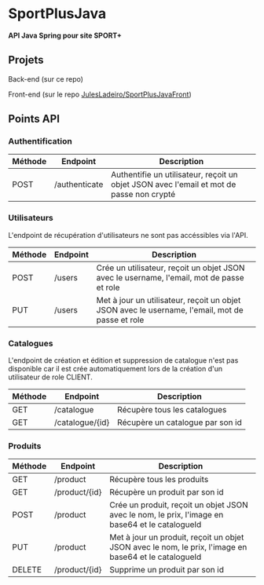 # SportPlusJava

**API Java Spring pour site SPORT+**

## Projets

Back-end (sur ce repo)

Front-end (sur le repo [JulesLadeiro/SportPlusJavaFront](https://github.com/JulesLadeiro/SportPlusJavaFront))

## Points API

### Authentification

| Méthode | Endpoint      | Description                                                                              |
| ------- | ------------- | ---------------------------------------------------------------------------------------- |
| POST    | /authenticate | Authentifie un utilisateur, reçoit un objet JSON avec l'email et mot de passe non crypté |

### Utilisateurs

L'endpoint de récupération d'utilisateurs ne sont pas accéssibles via l'API.

| Méthode | Endpoint | Description                                                                                     |
| ------- | -------- | ----------------------------------------------------------------------------------------------- |
| POST    | /users   | Crée un utilisateur, reçoit un objet JSON avec le username, l'email, mot de passe et role       |
| PUT  | /users   | Met à jour un utilisateur, reçoit un objet JSON avec le username, l'email, mot de passe et role |

### Catalogues

L'endpoint de création et édition et suppression de catalogue n'est pas disponible car il est crée automatiquement lors de la création d'un utilisateur de role CLIENT.

| Méthode | Endpoint        | Description                      |
| ------- | --------------- | -------------------------------- |
| GET     | /catalogue      | Récupère tous les catalogues     |
| GET     | /catalogue/{id} | Récupère un catalogue par son id |

### Produits

| Méthode | Endpoint      | Description                                                                                           |
| ------- | ------------- | ----------------------------------------------------------------------------------------------------- |
| GET     | /product      | Récupère tous les produits                                                                            |
| GET     | /product/{id} | Récupère un produit par son id                                                                        |
| POST    | /product      | Crée un produit, reçoit un objet JSON avec le nom, le prix, l'image en base64 et le catalogueId       |
| PUT  | /product      | Met à jour un produit, reçoit un objet JSON avec le nom, le prix, l'image en base64 et le catalogueId |
| DELETE  | /product/{id} | Supprime un produit par son id                                                                        |